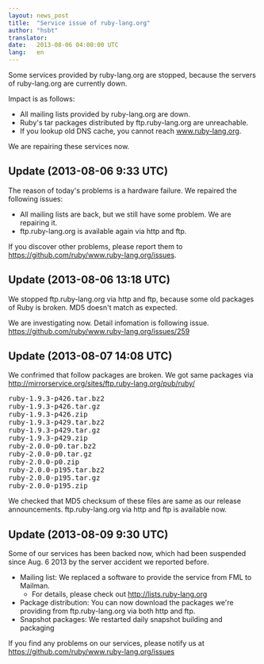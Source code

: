 ```yaml
---
layout: news_post
title:  "Service issue of ruby-lang.org"
author: "hsbt"
translator:
date:   2013-08-06 04:00:00 UTC
lang:   en
---
```


Some services provided by ruby-lang.org are stopped,
because the servers of ruby-lang.org are currently down.

Impact is as follows:

 * All mailing lists provided by ruby-lang.org are down.
 * Ruby's tar packages distributed by ftp.ruby-lang.org are unreachable.
 * If you lookup old DNS cache, you cannot reach www.ruby-lang.org.

We are repairing these services now.

## Update (2013-08-06 9:33 UTC)

The reason of today's problems is a hardware failure.
We repaired the following issues:

 * All mailing lists are back, but we still have some problem. We are repairing it.
 * ftp.ruby-lang.org is available again via http and ftp.

If you discover other problems, please report them to
https://github.com/ruby/www.ruby-lang.org/issues.

## Update (2013-08-06 13:18 UTC)

We stopped ftp.ruby-lang.org via http and ftp, because some old packages of Ruby is broken. MD5 doesn't match as expected.

We are investigating now. Detail infomation is following issue.
https://github.com/ruby/www.ruby-lang.org/issues/259

## Update (2013-08-07 14:08 UTC)

We confrimed that follow packages are broken. We got same packages via http://mirrorservice.org/sites/ftp.ruby-lang.org/pub/ruby/
<pre>
ruby-1.9.3-p426.tar.bz2
ruby-1.9.3-p426.tar.gz
ruby-1.9.3-p426.zip
ruby-1.9.3-p429.tar.bz2
ruby-1.9.3-p429.tar.gz
ruby-1.9.3-p429.zip
ruby-2.0.0-p0.tar.bz2
ruby-2.0.0-p0.tar.gz
ruby-2.0.0-p0.zip
ruby-2.0.0-p195.tar.bz2
ruby-2.0.0-p195.tar.gz
ruby-2.0.0-p195.zip
</pre>

We checked that MD5 checksum of these files are same as our release announcements. ftp.ruby-lang.org via http and ftp is available now.

## Update (2013-08-09 9:30 UTC)

Some of our services has been backed now, which had been suspended since Aug. 6 2013 by the server accident we reported before.

  * Mailing list: We replaced a software to provide the service from FML to Mailman.
    * For details, please check out http://lists.ruby-lang.org
  * Package distribution: You can now download the packages we're providing from ftp.ruby-lang.org via both http and ftp.
  * Snapshot packages: We restarted daily snapshot building and packaging

If you find any problems on our services, please notify us at https://github.com/ruby/www.ruby-lang.org/issues
